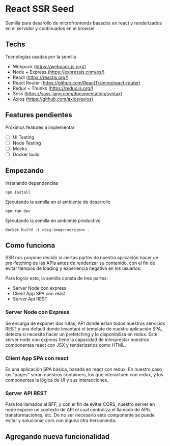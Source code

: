 # React SSR Seed
Semilla para desarollo de microfrontends basados en react y renderizados en el servidor y continuados en el browser

## Techs
Tecnologías usadas por la semilla
- Webpack (https://webpack.js.org/)
- Node + Express (https://expressjs.com/es/)
- React (https://reactjs.org/)
- React Router (https://github.com/ReactTraining/react-router)
- Redux + Thunks (https://redux.js.org/)
- Scss (https://sass-lang.com/documentation/syntax)
- Axios (https://github.com/axios/axios)

## Features pendientes
Próximos features a implementar
- [ ] UI Testing
- [ ] Node Testing
- [ ] Mocks
- [ ] Docker build

## Empezando
Instalando dependencias
```$xslt
npm install
```
Ejecutando la semilla en el ambiente de desarrollo
```$xslt
npm run dev
```

Ejecutando la semilla en ambiente productivo
```$xslt
docker build -t <tag:image:version> .
```
## Como funciona
SSR nos propone decidir si ciertas partes de nuestra aplicación hacer un pre-fetching de las APIs antes de renderizar 
su contenido, con el fin de evitar tiempos de loading y experiencia negativa en los usuarios.

Para lograr esto, la semilla consta de tres partes:
- Server Node con express
- Client App SPA con react
- Server Api REST 

### Server Node con Express

Se encarga de exponer dos rutas, API donde estan todos nuestros servicios REST y una default donde levantará el template
de nuestra aplicación SPA, detecta si necesita hacer un prefetching y lo disponibiliza en redux. 
Este server node con express tiene la capacidad de interprestar nuestros componentes react con JSX y renderizarlos 
como HTML.

### Client App SPA con react

Es una aplicación SPA básica, basada en react con redux. En nuestro caso las "pages" serán nuestros containers, los que 
interactúen con redux, y los componentes la lógica de UI y sus interacciones.  

### Server API REST

Para los llamados al BFF, y con el fin de evitar CORS, nuestro server en node expone un contexto de API el cual
centraliza el llamado de APIs transformaciones, etc. De no ser necesario este componente se puede evitar y solucionar 
cors con alguna otra herramienta.

## Agregando nueva funcionalidad
